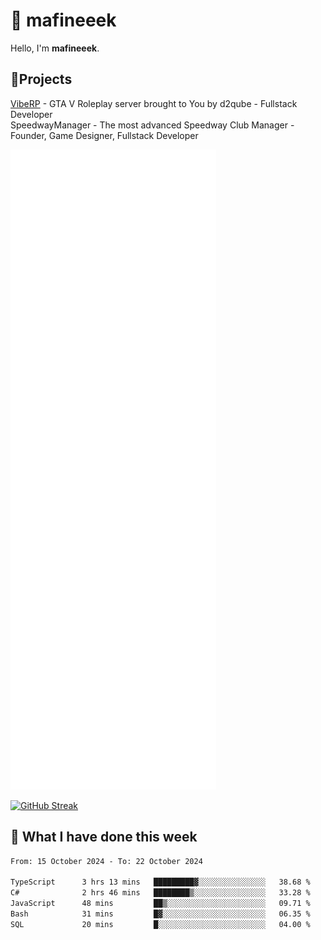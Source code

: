 # 👋 mafineeek
Hello, I'm **mafineeek**.

## 📝Projects

[VibeRP](https://v-rp.pl) - GTA V Roleplay server brought to You by d2qube - Fullstack Developer<br/>
SpeedwayManager - The most advanced Speedway Club Manager - Founder, Game Designer, Fullstack Developer


![](./github-metrics.svg)

[![GitHub Streak](https://streak-stats.demolab.com/?user=mafineeek)](https://git.io/streak-stats)

## 📰 What I have done this week
<!--START_SECTION:waka-->

```txt
From: 15 October 2024 - To: 22 October 2024

TypeScript      3 hrs 13 mins   █████████▓░░░░░░░░░░░░░░░   38.68 %
C#              2 hrs 46 mins   ████████▒░░░░░░░░░░░░░░░░   33.28 %
JavaScript      48 mins         ██▒░░░░░░░░░░░░░░░░░░░░░░   09.71 %
Bash            31 mins         █▓░░░░░░░░░░░░░░░░░░░░░░░   06.35 %
SQL             20 mins         █░░░░░░░░░░░░░░░░░░░░░░░░   04.00 %
```

<!--END_SECTION:waka-->
